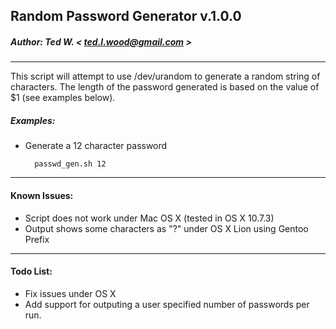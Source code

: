 ## Random Password Generator v.1.0.0
##### Author: *Ted W. < ted.l.wood@gmail.com >*

------------------------------------------------------------------------------

This script will attempt to use /dev/urandom to generate a random string of
characters. The length of the password generated is based on the value of $1
(see examples below).

##### Examples:
* Generate a 12 character password

        passwd_gen.sh 12

------------------------------------------------------------------------------

#### Known Issues:
* Script does not work under Mac OS X (tested in OS X 10.7.3)
* Output shows some characters as "?" under OS X Lion using Gentoo Prefix

------------------------------------------------------------------------------

#### Todo List:
* Fix issues under OS X
* Add support for outputing a user specified number of passwords per run.
